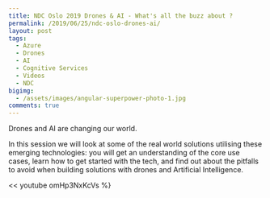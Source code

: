 ```yaml
---
title: NDC Oslo 2019 Drones & AI - What's all the buzz about ?
permalink: /2019/06/25/ndc-oslo-drones-ai/
layout: post
tags:
  - Azure
  - Drones
  - AI
  - Cognitive Services
  - Videos
  - NDC
bigimg:
  - /assets/images/angular-superpower-photo-1.jpg
comments: true
---
```


Drones and AI are changing our world.

In this session we will look at some of the real world solutions utilising these emerging technologies: you will get an understanding of the core use cases, learn how to get started with the tech, and find out about the pitfalls to avoid when building solutions with drones and Artificial Intelligence.

<< youtube omHp3NxKcVs %}

